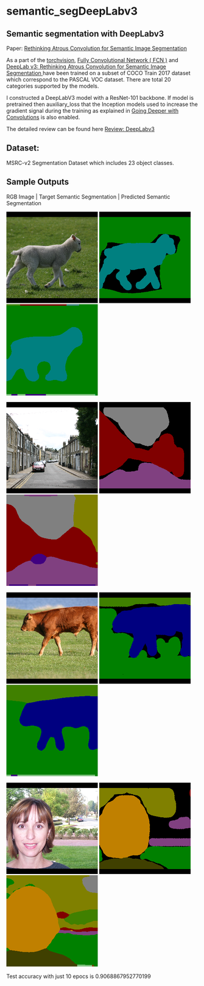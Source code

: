 # semantic_segDeepLabv3
## Semantic segmentation with DeepLabv3

Paper: [Rethinking Atrous Convolution for Semantic Image Segmentation](https://arxiv.org/abs/1706.0558)

As a part of the [torchvision](https://pytorch.org/docs/stable/torchvision/models.html#semantic-segmentation), [Fully Convolutional Network ( FCN )](https://people.eecs.berkeley.edu/~jonlong/long_shelhamer_fcn.pdf) and [DeepLab v3: Rethinking Atrous Convolution for Semantic Image Segmentation ](https://arxiv.org/pdf/1706.05587.pdf)have been trained on a subset of COCO Train 2017 dataset which correspond to the PASCAL VOC dataset. There are total 20 categories supported by the models.

I constructed a DeepLabV3 model with a ResNet-101 backbone. If model is pretrained then auxiliary_loss that the Inception models used to increase the gradient signal during the training as explained in [Going Deeper with Convolutions](https://arxiv.org/abs/1409.4842) is also enabled.

The detailed review can be found here [Review: DeepLabv3](https://towardsdatascience.com/review-deeplabv3-atrous-convolution-semantic-segmentation-6d818bfd1d74)
## Dataset: 

MSRC-v2 Segmentation Dataset which includes 23 object classes.

## Sample Outputs
RGB Image | Target Semantic Segmentation | Predicted Semantic Segmentation

![Image](out/50_img.png "Title")
![Target image](out/50_target.png)
![Predicted image](out/50_pred.png)

![Image](out/60_img.png)
![Target image](out/60_target.png)
![Predicted image](out/60_pred.png)

![Image](out/100_img.png)
![Target image](out/100_target.png)
![Predicted image](out/100_pred.png)

![Image](out/212_img.png)
![Target image](out/212_target.png)
![Predicted image](out/212_pred.png)


Test accuracy with just 10 epocs is 0.9068867952770199

